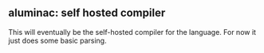 ## aluminac: self hosted compiler

This will eventually be the self-hosted compiler for the language. For now it just does some basic
parsing.
